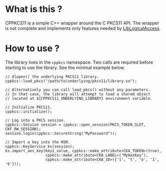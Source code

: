 # What is this ?

CPPKCS11 is a simple C++ wrapper around the C PKCS11 API.
The wrapper is not complete and implements only features needed
by [LibLogicalAccess](https://github.com/islog/liblogicalaccess).

# How to use ?

The library lives in the `cppkcs` namespace. Two calls are required
before starting to use the library. See the minimal example below.

```
// dlopen() the underlying PKCS11 library.
cppkcs::load_pkcs("/path/to/underlying/pkcs11/library.so");

// Alternatively you can call load_pkcs() without any parameters.
// In that case, the library will attempt to load a shared object
// located at ${CPPKCS11_UNDERLYING_LIBRARY} environment variable.

// Initialize PKCS11.
cppkcs::initialize();

// Log into a PKCS session.
cppkcs::Session session = cppkcs::open_session(PKCS_TOKEN_SLOT, CKF_RW_SESSION);
session.login(cppkcs::SecureString("MyPassword"));

// Import a key into the HSM.
cppkcs::KeyService ks(session);
ks.import_aes_key(key1_value, cppkcs::make_attribute<CKA_TOKEN>(true),
                  cppkcs::make_attribute<CKA_LABEL>("MyAesKey"),
                  cppkcs::make_attribute<CKA_ID>({'1', 't', 'o', '1', '6'}));
```

